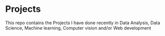 # Projects
This repo contains the Projects I have done recently in Data Analysis, Data Science, Machine learning, Computer vision and/or Web development
